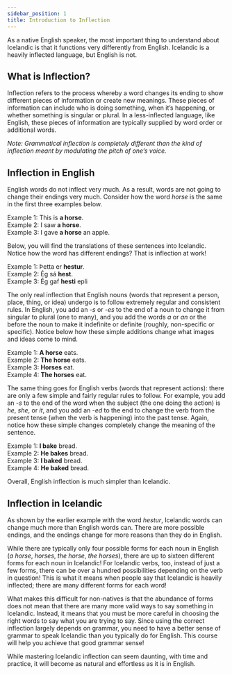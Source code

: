 ```yaml
---
sidebar_position: 1
title: Introduction to Inflection
---
```


As a native English speaker, the most important thing to understand about Icelandic is that it functions very differently from English. Icelandic is a heavily inflected language, but English is not. 


## What is Inflection?
Inflection refers to the process whereby a word changes its ending to show different pieces of information or create new meanings. These pieces of information can include who is doing something, when it’s happening, or whether something is singular or plural. In a less-inflected language, like English, these pieces of information are typically supplied by word order or additional words. 


*Note: Grammatical inflection is completely different than the kind of inflection meant by modulating the pitch of one’s voice.*

## Inflection in English


English words do not inflect very much. As a result, words are not going to change their endings very much. Consider how the word *horse* is the same in the first three examples below. 


Example 1: This is **a horse**.\
Example 2: I saw **a horse**.\
Example 3: I gave **a horse** an apple.


Below, you will find the translations of these sentences into Icelandic. Notice how the word has different endings? That is inflection at work!


Example 1: Þetta er **hestur**.\
Example 2: Ég sá **hest**. \
Example 3: Ég gaf **hesti** epli


The only real inflection that English nouns (words that represent a person, place, thing, or idea) undergo is to follow extremely regular and consistent rules. In English, you add an *-s* or *-es* to the end of a noun to change it from singular to plural (one to many), and you add the words *a* or *an* or the before the noun to make it indefinite or definite (roughly, non-specific or specific). Notice below how these simple additions change what images and ideas come to mind.


Example 1: **A horse** eats.\
Example 2: **The horse** eats.\
Example 3: **Horses** eat.\
Example 4: **The horses** eat.


The same thing goes for English verbs (words that represent actions): there are only a few simple and fairly regular rules to follow. For example, you add an *-s* to the end of the word when the subject (the one doing the action) is *he*, *she*, or *it*, and you add an *-ed* to the end to change the verb from the present tense (when the verb is happening) into the past tense. Again, notice how these simple changes completely change the meaning of the sentence. 


Example 1: **I bake** bread.\
Example 2: **He bakes** bread.\
Example 3: **I baked** bread.\
Example 4: **He baked** bread.


Overall, English inflection is much simpler than Icelandic. 

## Inflection in Icelandic

As shown by the earlier example with the word *hestur*, Icelandic words can change much more than English words can. There are more possible endings, and the endings change for more reasons than they do in English. 


While there are typically only four possible forms for each noun in English (*a horse*, *horses*, *the horse*, *the horses*), there are up to sixteen different forms for each noun in Icelandic! For Icelandic verbs, too, instead of just a few forms, there can be over a hundred possibilities depending on the verb in question! This is what it means when people say that Icelandic is heavily inflected; there are many different forms for each word!


What makes this difficult for non-natives is that the abundance of forms does not mean that there are many more valid ways to say something in Icelandic. Instead, it means that you must be more careful in choosing the right words to say what you are trying to say. Since using the correct inflection largely depends on grammar, you need to have a better sense of grammar to speak Icelandic than you typically do for English. This course will help you achieve that good grammar sense!


While mastering Icelandic inflection can seem daunting, with time and practice, it will become as natural and effortless as it is in English. 
